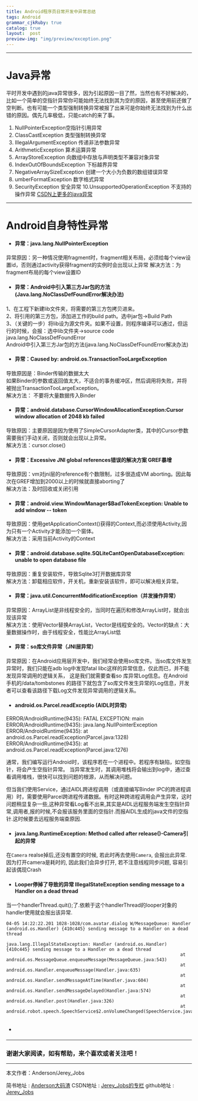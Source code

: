 ```yaml
---
title: Android程序员日常开发中异常总结
tags: Android
grammar_cjkRuby: true
catalog: true
layout:  post
preview-img: "img/preview/exception.png"
---
```

 ----------
# **Java异常**

 平时开发中遇到的java异常很多，因为引起原因一目了然，当然也有不好解决的，比如一个简单的空指针异常你可能始终无法找到其为空的原因，甚至使用前还做了空判断。也有可能一个类型强制转换异常被报了出来可是你始终无法找到为什么出错的原因。偶先几率极低，只能catch的来了事。

 1. NullPointerException空指针引用异常
 2. ClassCastException 类型强制转换异常
 3. IllegalArgumentException 传递非法参数异常
 4. ArithmeticException 算术运算异常
 5. ArrayStoreException 向数组中存放与声明类型不兼容对象异常
 6. IndexOutOfBoundsException 下标越界异常
 7. NegativeArraySizeException 创建一个大小为负数的数组错误异常
 8. umberFormatException 数字格式异常
 9. SecurityException 安全异常
 10.UnsupportedOperationException 不支持的操作异常
[CSDN上更多的java异常][1]

 ----------
# **Android自身特性异常**

 - #### 异常：java.lang.NullPointerException

 异常原因：另一种情况使用fragment时，fragment相关布局，必须给每个view设置id，否则通过activity获得fragment的实例时会出现以上异常
 解决方法：为fragment布局的每个view设置ID

 - #### 异常：Android中引入第三方Jar包的方法(Java.lang.NoClassDefFoundError解决办法)

1、在工程下新建lib文件夹，将需要的第三方包拷贝进来。<br>
2、将引用的第三方包，添加进工作的build path。选中jar包->Build Path<br>
3、（关键的一步）将lib设为源文件夹。如果不设置，则程序编译可以通过，但运行的时候，会报：选中lib文件夹->source code<br>
java.lang.NoClassDefFoundError<br>
Android中引入第三方Jar包的方法(java.lang.NoClassDefFoundError解决办法)

 - #### 异常：Caused by: android.os.TransactionTooLargeException
导致原因是：Binder传输的数据太大<br>
如果Binder的参数或返回值太大，不适合的事务缓冲区，然后调用将失败，并将被抛出TransactionTooLargeException。<br>
解决方法：
不要将大量数据传入Binder

 - #### 异常：android.database.CursorWindowAllocationException:Cursor window allocation of 2048 kb failed
导致原因：主要原因是因为使用了SimpleCursorAdapter类，其中的Cursor参数需要我们手动关闭，否则就会出现以上异常。<br>
解决方法：cursor.close()

 - #### 异常：Excessive JNI global references错误的解决方案  GREF暴增
导致原因：vm对jni层的reference有个数限制，过多很造成VM aborting。因此每次在GREF增加到2000以上的时候就直接aborting了<br>
 解决方法：及时回收或关闭引用


 - #### 异常：android.view.WindowManager$BadTokenException: Unable to add window -- token
导致原因：使用getApplicationContext()获得的Context,而必须使用Activity,因为只有一个Activity才能添加一个窗体。<br>
解决方法：采用当前Activity的Context

 - #### 异常：android.database.sqlite.SQLiteCantOpenDatabaseException: unable to open database file
导致原因：重复安装软件，导致Sqlite3打开数据库异常<br>
解决方法：卸载相应软件，开关机，重新安装该软件，即可以解决相关异常。

 - #### 异常：java.util.ConcurrentModificationException（并发操作异常）
异常原因：ArrayList是非线程安全的，当同时在遍历和修改ArrayList时，就会出现该异常<br>
解决方法：使用Vector替换ArrayList，Vector是线程安全的。Vector的缺点：大量数据操作时，由于线程安全，性能比ArrayList低

 - #### 异常：so库文件异常（JNI层异常）
异常原因：在Android应用层开发中，我们经常会使用so库文件。当so库文件发生异常时，我们只能在adb log中发现fatal libc这样的异常信息，仅此而已，并不能发现异常调用的逻辑关系， 这是我们就需要查看so 库异常Log信息。在Android手机的/data/tombstones 的路径下就包含了so库文件发生异常的Log信息，开发者可以查看该路径下载Log文件发现异常调用的逻辑关系。

 - #### android.os.Parcel.readExceptio (AIDL时异常)
  ERROR/AndroidRuntime(9435): FATAL EXCEPTION: main
 ERROR/AndroidRuntime(9435): java.lang.NullPointerException
 ERROR/AndroidRuntime(9435): at android.os.Parcel.readException(Parcel.java:1328)
 ERROR/AndroidRuntime(9435): at android.os.Parcel.readException(Parcel.java:1276)

 通常，我们编写运行Android时，该程序若在一个进程中。若程序有缺陷，如空指针，将会产生空指针异常。 当异常发生时，其调用堆栈将会输出到log中，通过查看调用堆栈，很快可以找到问题的根源，从而解决问题。

 但当我们使用Service，通过AIDL跨进程调用（或直接编写Binder IPC的跨进程调用）时，需要使用Parcel跨进程传递数据。有时这种跨进程调用会产生异常，这时问题稍显复杂一些,这种异常看Log看不出来,其实是AIDL远程服务端发生空指针异常,调用者,报的时候,不会报该服务里面的空指针.而报AIDL生成的java文件的空指针.这时候要去远程服务端查原因.

 - ####  java.lang.RuntimeException: Method called after release()-Camera引起的异常
在`Camera` realse掉后,还没有置空的时候, 若此时再去使用`Camera`, 会报出此异常. <br>
因为打开camera是耗时的, 因此我们会异步打开, 若不注意线程同步问题, 容易引起该偶现Crash



 - #### Looper停掉了导致的异常 IllegalStateException sending message to a Handler on a dead thread
当一个handlerThread.quit();了.依赖于这个handlerThread的looper对象的handler使用就会报出该异常.

 ```
 04-05 14:22:22.201 1028-1028/com.avatar.dialog W/MessageQueue: Handler (android.os.Handler) {410c445} sending message to a Handler on a dead thread
                                                               java.lang.IllegalStateException: Handler (android.os.Handler) {410c445} sending message to a Handler on a dead thread
                                                                   at android.os.MessageQueue.enqueueMessage(MessageQueue.java:543)
                                                                   at android.os.Handler.enqueueMessage(Handler.java:635)
                                                                   at android.os.Handler.sendMessageAtTime(Handler.java:604)
                                                                   at android.os.Handler.sendMessageDelayed(Handler.java:574)
                                                                   at android.os.Handler.post(Handler.java:326)
                                                                   at android.robot.speech.SpeechService$2.onVolumeChanged(SpeechService.java:224)


 ```

- ####






 ----------

 ### 谢谢大家阅读，如有帮助，来个喜欢或者关注吧！

 ----------
 本文作者：Anderson/Jerey_Jobs

 简书地址   :  [Anderson大码渣][2]
 CSDN地址   :  [Jerey_Jobs的专栏][3]
 github地址 :  [Jerey_Jobs][4]



  [1]: http://blog.csdn.net/qq635785620/article/details/7781026
  [2]: http://www.jianshu.com/users/016a5ba708a0/latest_articles
  [3]: http://blog.csdn.net/jerey_jobs
  [4]: https://github.com/Jerey-Jobs
